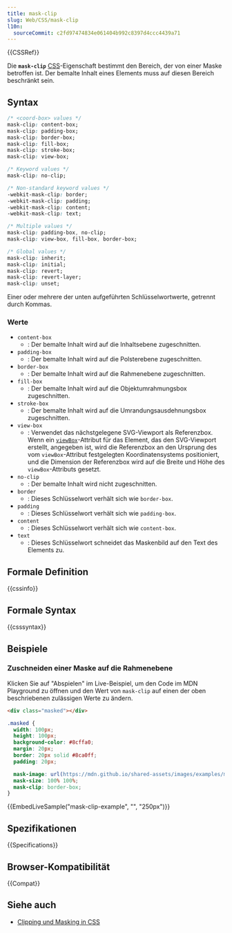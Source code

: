 ```yaml
---
title: mask-clip
slug: Web/CSS/mask-clip
l10n:
  sourceCommit: c2fd97474834e061404b992c8397d4ccc4439a71
---
```


{{CSSRef}}

Die **`mask-clip`** [CSS](/de/docs/Web/CSS)-Eigenschaft bestimmt den Bereich, der von einer Maske betroffen ist. Der bemalte Inhalt eines Elements muss auf diesen Bereich beschränkt sein.

## Syntax

```css
/* <coord-box> values */
mask-clip: content-box;
mask-clip: padding-box;
mask-clip: border-box;
mask-clip: fill-box;
mask-clip: stroke-box;
mask-clip: view-box;

/* Keyword values */
mask-clip: no-clip;

/* Non-standard keyword values */
-webkit-mask-clip: border;
-webkit-mask-clip: padding;
-webkit-mask-clip: content;
-webkit-mask-clip: text;

/* Multiple values */
mask-clip: padding-box, no-clip;
mask-clip: view-box, fill-box, border-box;

/* Global values */
mask-clip: inherit;
mask-clip: initial;
mask-clip: revert;
mask-clip: revert-layer;
mask-clip: unset;
```

Einer oder mehrere der unten aufgeführten Schlüsselwortwerte, getrennt durch Kommas.

### Werte

- `content-box`
  - : Der bemalte Inhalt wird auf die Inhaltsebene zugeschnitten.
- `padding-box`
  - : Der bemalte Inhalt wird auf die Polsterebene zugeschnitten.
- `border-box`
  - : Der bemalte Inhalt wird auf die Rahmenebene zugeschnitten.
- `fill-box`
  - : Der bemalte Inhalt wird auf die Objektumrahmungsbox zugeschnitten.
- `stroke-box`
  - : Der bemalte Inhalt wird auf die Umrandungsausdehnungsbox zugeschnitten.
- `view-box`
  - : Verwendet das nächstgelegene SVG-Viewport als Referenzbox. Wenn ein [`viewBox`](/de/docs/Web/SVG/Reference/Attribute/viewBox)-Attribut für das Element, das den SVG-Viewport erstellt, angegeben ist, wird die Referenzbox an den Ursprung des vom `viewBox`-Attribut festgelegten Koordinatensystems positioniert, und die Dimension der Referenzbox wird auf die Breite und Höhe des `viewBox`-Attributs gesetzt.
- `no-clip`
  - : Der bemalte Inhalt wird nicht zugeschnitten.
- `border`
  - : Dieses Schlüsselwort verhält sich wie `border-box`.
- `padding`
  - : Dieses Schlüsselwort verhält sich wie `padding-box`.
- `content`
  - : Dieses Schlüsselwort verhält sich wie `content-box`.
- `text`
  - : Dieses Schlüsselwort schneidet das Maskenbild auf den Text des Elements zu.

## Formale Definition

{{cssinfo}}

## Formale Syntax

{{csssyntax}}

## Beispiele

### Zuschneiden einer Maske auf die Rahmenebene

Klicken Sie auf "Abspielen" im Live-Beispiel, um den Code im MDN Playground zu öffnen und den Wert von `mask-clip` auf einen der oben beschriebenen zulässigen Werte zu ändern.

```html live-sample___mask-clip-example
<div class="masked"></div>
```

```css live-sample___mask-clip-example
.masked {
  width: 100px;
  height: 100px;
  background-color: #8cffa0;
  margin: 20px;
  border: 20px solid #8ca0ff;
  padding: 20px;

  mask-image: url(https://mdn.github.io/shared-assets/images/examples/mdn.svg);
  mask-size: 100% 100%;
  mask-clip: border-box;
}
```

{{EmbedLiveSample("mask-clip-example", "", "250px")}}

## Spezifikationen

{{Specifications}}

## Browser-Kompatibilität

{{Compat}}

## Siehe auch

- [Clipping und Masking in CSS](https://css-tricks.com/clipping-masking-css/)
